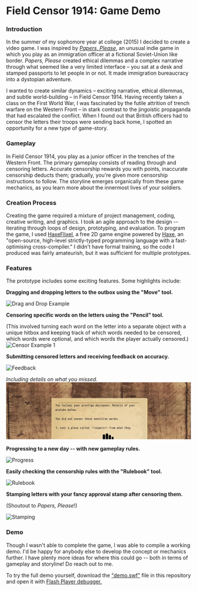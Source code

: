 # Field Censor 1914: Game Demo #

### Introduction ###
In the summer of my sophomore year at college (2015) I decided to create a video game. I was inspired by [*Papers, Please*](https://en.wikipedia.org/wiki/Papers%2C_Please), an unusual indie game in which you play as an immigration officer at a fictional Soviet-Union like border. *Papers, Please* created ethical dilemmas and a complex narrative through what seemed like a very limited interface – you sat at a desk and stamped passports to let people in or not. It made immigration bureaucracy into a dystopian adventure.

I wanted to create similar dynamics – exciting narrative, ethical dilemmas, and subtle world-building – in Field Censor 1914. Having recently taken a class on the First World War, I was fascinated by the futile attrition of trench warfare on the Western Front – in stark contrast to the jingoistic propaganda that had escalated the conflict. When I found out that British officers had to censor the letters their troops were sending back home, I spotted an opportunity for a new type of game-story.

### Gameplay ###
In Field Censor 1914, you play as a junior officer in the trenches of the Western Front. The primary gameplay consists of reading through and censoring letters. Accurate censorship rewards you with points, inaccurate censorship deducts them; gradually, you're given more censorship instructions to follow. The storyline emerges organically from these game mechanics, as you learn more about the innermost lives of your soldiers.

### Creation Process ###
Creating the game required a mixture of project management, coding, creative writing, and graphics. I took an agile approach to the design -- iterating through loops of design, prototyping, and evaluation. To program the game, I used [HaxeFlixel](https://haxeflixel.com), a free 2D game engine powered by [Haxe](https://haxe.org),  an "open-source, high-level strictly-typed programming language with a fast-optimising cross-compiler." I didn't have formal training, so the code I produced was fairly amateurish, but it was sufficient for multiple prototypes.

### Features ###
The prototype includes some exciting features. Some highlights include:

**Dragging and dropping letters to the outbox using the "Move" tool.**

![Drag and Drop Example](https://github.com/nehmbreezy/Field-Censor-1914-Game-Demo/blob/master/gifs/Click%20and%20Drag1.gif "Drag and Drop Example")


**Censoring specific words on the letters using the "Pencil" tool.**

(This involved turning each word on the letter into a separate object with a unique hitbox and keeping track of which words needed to be censored, which words were optional, and which words the player actually censored.)
![Censor Example 1](https://github.com/nehmbreezy/Field-Censor-1914-Game-Demo/blob/master/gifs/Censor%20part%201.gif "Censor Example 1")


**Submitting censored letters and receiving feedback on accuracy.**

![Feedback](https://github.com/nehmbreezy/Field-Censor-1914-Game-Demo/blob/master/gifs/Censor%20part%202%20feedback.gif "Feedback 1")

*Including details on what you missed.*
<img src="https://github.com/nehmbreezy/Field-Censor-1914-Game-Demo/blob/master/gifs/censor%20feedback.JPG" alt="feedback negative" width="800"/>


**Progressing to a new day -- with new gameplay rules.**

![Progress](https://github.com/nehmbreezy/Field-Censor-1914-Game-Demo/blob/master/gifs/Day%202%20to%20day%203%20transition.gif "New Day")


**Easily checking the censorship rules with the "Rulebook" tool.**

![Rulebook](https://github.com/nehmbreezy/Field-Censor-1914-Game-Demo/blob/master/gifs/Rule%20book.gif "Rulebook")


**Stamping letters with your fancy approval stamp after censoring them.**

(Shoutout to *Papers, Please*!)

![Stamping](https://github.com/nehmbreezy/Field-Censor-1914-Game-Demo/blob/master/gifs/Stamp.gif "Stamping")


### Demo ###
Though I wasn't able to complete the game, I was able to compile a working demo. I'd be happy for anybody else to develop the concept or mechanics further. I have plenty more ideas for where this could go -- both in terms of gameplay and storyline! Do reach out to me.

To try the full demo yourself, download the ["demo.swf"](Link) file in this repository and open it with [Flash Player debugger.](https://www.adobe.com/support/flashplayer/debug_downloads.html)
